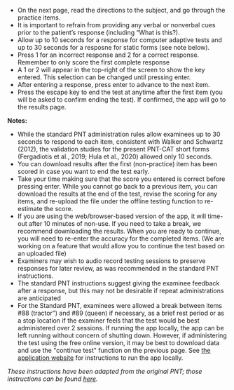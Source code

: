 - On the next page, read the directions to the subject, and go through the practice items. 
- It is important to refrain from providing any verbal or nonverbal cues prior to the patientʼs response (including “What is this?).
- Allow up to 10 seconds for a response for computer adaptive tests and up to 30 seconds for a resposne for static forms (see note below).
- Press 1 for an incorrect response and 2 for a correct response. Remember to only score the first complete response
- A 1 or 2 will appear in the top-right of the screen to show the key entered. This selection can be changed until pressing enter.
- After entering a response, press enter to advance to the next item.
- Press the escape key to end the test at anytime after the first item (you will be asked to confirm ending the test). If confirmed, the app will go to the results page. 

**Notes:**

- While the standard PNT administration rules allow examinees up to 30 seconds to respond to each item, consistent with Walker and Schwartz (2012), the validation studies for the present PNT-CAT short forms (Fergadiotis et al., 2019; Hula et al., 2020) allowed only 10 seconds.
- You can download results after the first (non-practice) item has been scored in case you want to end the test early. 
- Take your time making sure that the score you entered is correct before pressing enter. While you cannot go back to a previous item, you can download the results at the end of the test, revise the scoring for any items, and re-upload the file under the offline testing function to re-estimate the score. 
- If you are using the web/browser-based version of the app, it will time-out after 10 minutes of non-use. If you need to take a break, we recommend downloading the results. When you are ready to continue, you will need to re-enter the accuracy for the completed items. (We are working on a feature that would allow you to continue the test based on an uploaded file)
- Examiners may wish to audio record testing sessions to preserve responses for later review, as was recommended in the standard PNT instructions. 
- The standard PNT instructions suggest giving the examinee feedback after a response, but this may not be desirable if repeat administrations are anticipated
- For the Standard PNT, examinees were allowed a break between items #88 (tractor”) and #89 (queen) if necessary, as a brief rest period or as a stop location if the examiner feels that the test would be best administered over 2 sessions. If running the app locally, the app can be left running without concern of shutting down. However, if administering the test using the free online version, it may be best to download data and use the "continue test" function on the previous page.  See <a href="https://aphasia-apps.github.io/pnt/articles/articles/pnt.html" target="_blank">the application website</a> for instructions to run the app locally. 

*These instructions have been adapted from the original PNT; those instructions can be found <a href="https://mrri.org/wp-content/uploads/2016/01/PNT-Admin-Instructions.pdf" target="_blank">here</a>.*

